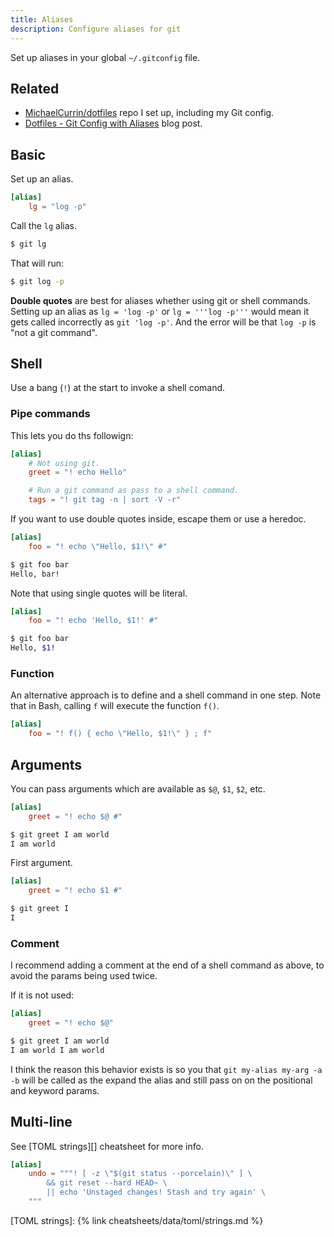 ```yaml
---
title: Aliases
description: Configure aliases for git
---
```



Set up aliases in your global  `~/.gitconfig` file.


## Related

- [MichaelCurrin/dotfiles](https://github.com/MichaelCurrin/dotfiles) repo I set up, including my Git config.
- [Dotfiles - Git Config with Aliases](https://dev.to/michaelcurrin/dotfiles-git-config-348o) blog post.


## Basic

Set up an alias.

```toml
[alias]
	lg = "log -p"
```

Call the `lg` alias.

```sh
$ git lg
```

That will run:

```sh
$ git log -p
```

**Double quotes** are best for aliases whether using git or shell commands. Setting up an alias as `lg = 'log -p'` or `lg = '''log -p'''` would mean it gets called incorrectly as `git 'log -p'`. And the error will be that `log -p` is "not a git command".


## Shell

Use a bang (`!`) at the start to invoke a shell comand.

### Pipe commands

This lets you do ths followign:

```toml
[alias]
    # Not using git.
    greet = "! echo Hello"

    # Run a git command as pass to a shell command.
    tags = "! git tag -n | sort -V -r"
```

If you want to use double quotes inside, escape them or use a heredoc.

```toml
[alias]
    foo = "! echo \"Hello, $1!\" #"
```

```sh
$ git foo bar
Hello, bar!
```

Note that using single quotes will be literal.

```toml
[alias]
	foo = "! echo 'Hello, $1!' #"
```

```sh
$ git foo bar
Hello, $1!
```

### Function

An alternative approach is to define and a shell command in one step. Note that in Bash, calling `f` will execute the function `f()`.

```toml
[alias]
    foo = "! f() { echo \"Hello, $1!\" } ; f"
```


## Arguments

You can pass arguments which are available as `$@`, `$1`, `$2`, etc.

```toml
[alias]
	greet = "! echo $@ #"
```

```sh
$ git greet I am world
I am world
```

First argument.

```toml
[alias]
	greet = "! echo $1 #"
```

```sh
$ git greet I
I
```

### Comment

I recommend adding a comment at the end of a shell command as above, to avoid the params being used twice.

If it is not used:

```toml
[alias]
	greet = "! echo $@"
```

```sh
$ git greet I am world
I am world I am world
```

I think the reason this behavior exists is so you that `git my-alias my-arg -a -b` will be called as the expand the alias and still pass on on the positional and keyword params.


## Multi-line

See [TOML strings][] cheatsheet for more info.

```toml
[alias]
	undo = """! [ -z \"$(git status --porcelain)\" ] \
		&& git reset --hard HEAD~ \
		|| echo 'Unstaged changes! Stash and try again' \
	"""
```

[TOML strings]: {% link cheatsheets/data/toml/strings.md %}

